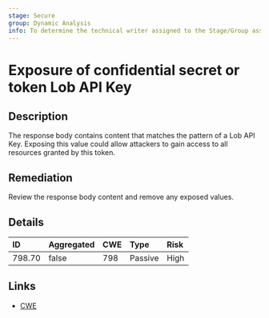 ```yaml
---
stage: Secure
group: Dynamic Analysis
info: To determine the technical writer assigned to the Stage/Group associated with this page, see https://about.gitlab.com/handbook/engineering/ux/technical-writing/#assignments
---
```


# Exposure of confidential secret or token Lob API Key

## Description

The response body contains content that matches the pattern of a Lob API Key.
Exposing this value could allow attackers to gain access to all resources granted by this token.

## Remediation

Review the response body content and remove any exposed values.

## Details

| ID | Aggregated | CWE | Type | Risk |
|:---|:--------|:--------|:--------|:--------|
| 798.70 | false | 798 | Passive | High |

## Links

- [CWE](https://cwe.mitre.org/data/definitions/798.html)
